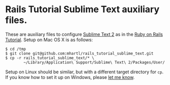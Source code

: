 # Rails Tutorial Sublime Text auxiliary files.

These are auxiliary files to configure [Sublime Text 2](http://www.sublimetext.com/) as in the [Ruby on Rails Tutorial](http://ruby.railstutorial.org). Setup on Mac OS X is as follows:

    $ cd /tmp
    $ git clone git@github.com:mhartl/rails_tutorial_sublime_text.git
    $ cp -r rails_tutorial_sublime_text/* \
            ~/Library/Application\ Support/Sublime\ Text\ 2/Packages/User/

Setup on Linux should be similar, but with a different target directory for `cp`. If you know how to set it up on Windows, please [let me know](http://railstutorial.org/contact).